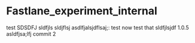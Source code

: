 # Fastlane_experiment_internal
test
SDSDFJ
sldfjls
sldjflsj
asdlfjalsjdflsaj;:
test now test that
sldfjlsjdf
1.0.5
asldfjsa;lfj
commit 2

